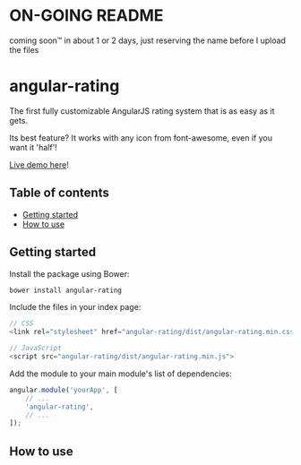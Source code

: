 # ON-GOING README
coming soon™ in about 1 or 2 days, just reserving the name before I upload the files

# angular-rating
The first fully customizable AngularJS rating system that is as easy as it gets.

Its best feature? It works with any icon from font-awesome, even if you want it 'half'!

[Live demo here](https://jsfiddle.net/filipetedim/0595783t/)!

## Table of contents

* [Getting started](#getting-started)
* [How to use](#how-to-use)

## Getting started

Install the package using Bower:
```bash
bower install angular-rating
```

Include the files in your index page:
```javascript
// CSS
<link rel="stylesheet" href="angular-rating/dist/angular-rating.min.css">

// JavaScript
<script src="angular-rating/dist/angular-rating.min.js">
```

Add the module to your main module's list of dependencies:
```javascript
angular.module('yourApp', [
	// ...
	'angular-rating',
	// ...
]);
```

## How to use

